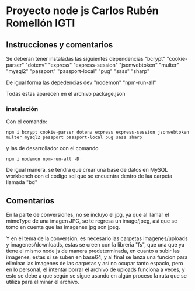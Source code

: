 # Proyecto node js Carlos Rubén Romellón IGTI

## Instrucciones y comentarios

Se deberan tener instaladas las siguientes dependencias
    "bcrypt"
    "cookie-parser"
    "dotenv"
    "express"
    "express-session"
    "jsonwebtoken"
    "multer"
    "mysql2"
    "passport"
    "passport-local"
    "pug" 
    "sass"
    "sharp"

De igual forma las depedencias dev
    "nodemon"
    "npm-run-all"

Todas estas aparecen en el archivo package.json

### instalación

Con el comando:

`npm i bcrypt cookie-parser dotenv express express-session jsonwebtoken multer mysql2 passport passport-local pug sass sharp`

y las de desarrollador con el comando

`npm i nodemon npm-run-all -D`

De igual manera, se tendra que crear una base de datos en MySQL workbench
con el codigo sql que se encuentra dentro de laa carpeta llamada "bd" 

## Comentarios

En la parte de conversiones, no se incluyo el jpg, ya que al llamar el mimeType de una imagen JPG, se te regresa un image/jpeg, asi que se tomo en cuenta que las imagenes jpg son jpeg.

Y en el tema de la conversion, es necesario las carpetas imagenes/uploads y imagenes/downloads, estas se creen con la libreria "fs", que una que ya tiene el mismo node js de manera predeterminada, en cuanto a subir las imagenes, estas si se suben en base64, y al final se lanza una funcion para eliminar las imagenes de las carpetas y así no ocupar tanto espacio, pero en lo personal, el intentar borrar el archivo de uploads funciona a veces, y esto se debe a que según se sigue usando en algún proceso la ruta que se utiliza para eliminar el archivo.